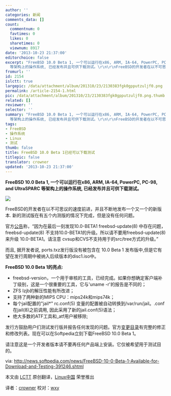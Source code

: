 ```yaml
---
author: ''
categories: 新闻
comments_data: []
count:
  commentnum: 0
  favtimes: 0
  likes: 0
  sharetimes: 0
  viewnum: 8917
date: '2013-10-23 21:37:00'
editorchoice: false
excerpt: "FreeBSD 10.0 Beta 1, 一个可以运行在x86, ARM, IA-64, PowerPC, PC-98, and UltraSPARC
  等架构上的操作系统, 已经发布并且可供下载测试。\r\n\r\nFreeBSD的开发者在以不可思议的速度前进，并且不断地发布一个又一个的新版 ..."
fromurl: ''
id: 2154
islctt: true
largepic: /data/attachment/album/201310/23/2130383fgk0gpputzuljf0.png
permalink: /article-2154-1.html
pic: /data/attachment/album/201310/23/2130383fgk0gpputzuljf0.png.thumb.jpg
related: []
reviewer: ''
selector: ''
summary: "FreeBSD 10.0 Beta 1, 一个可以运行在x86, ARM, IA-64, PowerPC, PC-98, and UltraSPARC
  等架构上的操作系统, 已经发布并且可供下载测试。\r\n\r\nFreeBSD的开发者在以不可思议的速度前进，并且不断地发布一个又一个的新版 ..."
tags:
- FreeBSD
- 操作系统
- Linux
- 测试
thumb: false
title: FreeBSD 10.0 Beta 1已经可以下载测试
titlepic: false
translator: crowner
updated: '2013-10-23 21:37:00'
---
```


**FreeBSD 10.0 Beta 1, 一个可以运行在x86, ARM, IA-64, PowerPC, PC-98, and UltraSPARC 等架构上的操作系统, 已经发布并且可供下载测试。**


 ![](/data/attachment/album/201310/23/2130383fgk0gpputzuljf0.png)


FreeBSD的开发者在以不可思议的速度前进，并且不断地发布一个又一个的新版本. 新的测试版在有五个内测版的情况下完成，但是没有任何问题。


官方[公告](http://lists.freebsd.org/pipermail/freebsd-current/2013-October/045524.html)称，“因为在最后一刻发现10.0-BETA1 freebsd-update(8) 中存在问题，freebsd-update(8) 不支持10.0-BETA1的升级。所以请不要用freebsd-update(8) 来升级 10.0-BETA1。请注意 cvsup和CVS不支持用于的src/tree方式的升级。”


而且, 据开发者说, ports.txz发行版没有被包含在 10.0 Beta 1 发布版中,但是它有望在发行周期中被纳入后续版本的disc1.iso中。


**FreeBSD 10.0 Beta 1的亮点:**


* freebsd-version，一个用于审核的工具，已经完成。如果你想确定客户端补丁级别，这是一个很重要的工具，它与'uname -r'的报告是不同的；
* ZFS lzjb的解压性能有所改进；
* 支持了两种新的MIPS CPU：mips24k和mips74k；
* 每个jail配置的"jail\*" rc.conf(5) 变量的配置被自动转换到/var/run/jail。.conf在jail(8)之前调用, 因此采用了新的jail.conf(5)语法；
* 绝大多数的ATF工具和\_atf用户被移除;


发行方鼓励用户们测试发行版并报告任何发现的问题。官方[变更目录](http://lists.freebsd.org/pipermail/freebsd-current/2013-October/045524.html)有完整的修正和修改列表。现在可以在Softpedia立刻下载FreeBSD 10.0 Beta 1。


请注意这是一个开发者版本请不要再任何产品端上安装。它仅被希望用于测试目的。


 


via: <http://news.softpedia.com/news/FreeBSD-10-0-Beta-1-Available-for-Download-and-Testing-391246.shtml>


本文由 [LCTT](https://github.com/LCTT/TranslateProject) 原创翻译，[Linux中国](http://linux.cn/) 荣誉推出


译者：[crowner](https://github.com/crowner) 校对：[wxy](https://github.com/wxy)